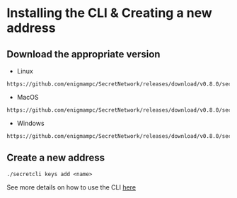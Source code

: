 # Installing the CLI & Creating a new address

## Download the appropriate version

* Linux
```
https://github.com/enigmampc/SecretNetwork/releases/download/v0.8.0/secretcli
```

* MacOS
```
https://github.com/enigmampc/SecretNetwork/releases/download/v0.8.0/secretcli_darwin
```

* Windows
```
https://github.com/enigmampc/SecretNetwork/releases/download/v0.8.0/secretcli.exe
```

## Create a new address

```
./secretcli keys add <name>
```

See more details on how to use the CLI [here](https://github.com/enigmampc/SecretNetwork/blob/master/docs/secretcli.md)
